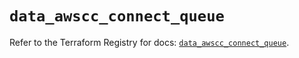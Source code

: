 # `data_awscc_connect_queue`

Refer to the Terraform Registry for docs: [`data_awscc_connect_queue`](https://registry.terraform.io/providers/hashicorp/awscc/0.70.0/docs/data-sources/connect_queue).
